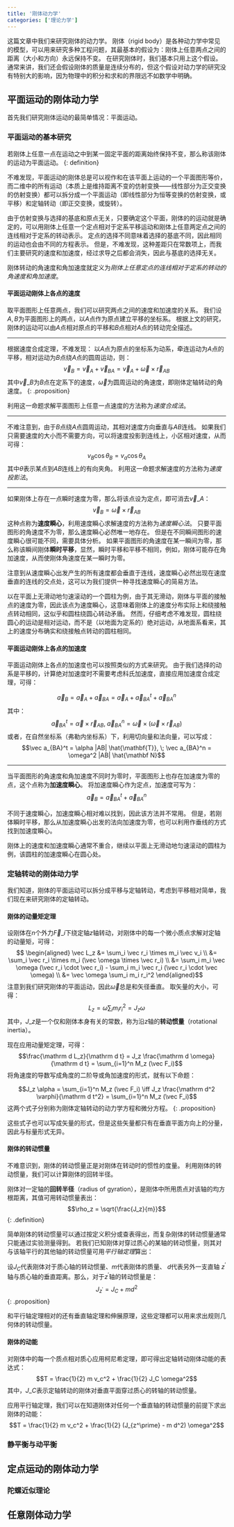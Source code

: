 ```yaml
---
title: '刚体动力学'
categories: ['理论力学']
---
```


这篇文章中我们来研究刚体的动力学。
刚体（rigid body）是各种动力学中常见的模型，可以用来研究多种工程问题，其最基本的假设为：刚体上任意两点之间的距离（大小和方向）永远保持不变。
在研究刚体时，我们基本只用上这个假设。
通常来讲，我们还会假设刚体的质量是连续分布的，但这个假设对动力学的研究没有特别大的影响，因为物理中的积分和求和的界限远不如数学中明确。

## 平面运动的刚体动力学

首先我们研究刚体运动的最简单情况：平面运动。

### 平面运动的基本研究

若刚体上任意一点在运动之中到某一固定平面的距离始终保持不变，那么称该刚体的运动为平面运动。
{: definition}

不难发现，平面运动的刚体总是可以视作和在该平面上运动的一个平面图形等价，而二维中的所有运动（本质上是维持距离不变的仿射变换——线性部分为正交变换的仿射变换）都可以拆分成一个平面运动（即线性部分为恒等变换的仿射变换，或平移）和定轴转动（即正交变换，或旋转）。

由于仿射变换与选择的基底和原点无关，只要确定这个平面，刚体的的运动就是确定的，可以用刚体上任意一个定点相对于定系平移运动和刚体上任意两定点之间的连线相对于定系的转动表示。
定点的选择不同意味着选择的基底不同，因此相同的运动也会由不同的方程表示。
但是，不难发现，这种差距只在常数项上，而我们主要研究的速度和加速度，经过求导之后都会消失，因此与基底的选择无关。

刚体转动的角速度和角加速度就定义为*刚体上任意定点的连线相对于定系的转动的角速度和角加速度*。

#### 平面运动刚体上各点的速度

取平面图形上任意两点，我们可以研究两点之间的速度和加速度的关系。
我们设$A,B$为平面图形上的两点，以$A$点作为原点建立平移的坐标系。
根据上文的研究，刚体的运动可以由$A$点相对原点的平移和$B$点相对$A$点的转动完全描述。

---

根据速度合成定理，不难发现：
以$A$点为原点的坐标系为动系，牵连运动为$A$点的平移，相对运动为$B$点绕$A$点的圆周运动，则：
$$\vec v_B = \vec v_A + \vec v_{BA} = \vec v_A + \vec \omega \times \vec r_{AB}$$
其中$\vec v\_B$为$B$点在定系下的速度，$\vec \omega$为圆周运动的角速度，即刚体定轴转动的角速度。
{: .proposition}

利用这一命题求解平面图形上任意一点速度的方法称为*速度合成法*。

---

不难注意到，由于$B$点绕$A$点圆周运动，其相对速度方向垂直与$AB$连线。
如果我们只需要速度的大小而不需要方向，可以将速度投影到连线上，小区相对速度，从而可得：
$$v_B \cos \theta_B = v_a \cos \theta_A$$
其中$\theta$表示某点到$AB$连线上的有向夹角。
利用这一命题求解速度的方法称为*速度投影法*。

---

如果刚体上存在一点瞬时速度为零，那么将该点设为定点，即可消去$\vec v\_A$：
$$\vec v_B = \vec \omega \times \vec r_{AB}$$
这种点称为**速度瞬心**，利用速度瞬心求解速度的方法称为*速度瞬心法*。
只要平面图形的角速度不为零，那么速度瞬心必然唯一地存在。
但是在不同瞬间图形的速度瞬心很可能不同，需要具体分析。
如果平面图形的角速度在某一瞬间为零，那么称该瞬间刚体**瞬时平移**，显然，瞬时平移和平移不相同，例如，刚体可能存在角加速度，从而使刚体角速度在某一瞬时为零。

注意到从速度瞬心出发产生的所有速度都会垂直于连线，速度瞬心必然出现在速度垂直的连线的交点处，这可以为我们提供一种寻找速度瞬心的简易方法。

以在平面上无滑动地匀速滚动的一个圆柱为例，由于其无滑动，刚体与平面的接触点的速度为零，因此该点为速度瞬心，这意味着刚体上的速度分布实际上和绕接触点转动相同，这似乎和圆柱绕圆心转动矛盾。
然而，仔细考虑不难发现，圆柱绕圆心的运动是相对运动，而不是（以地面为定系的）绝对运动，从地面系看来，其上的速度分布确实和绕接触点转动的圆柱相同。

#### 平面运动刚体上各点的加速度

平面运动刚体上各点的加速度也可以按照类似的方式来研究。
由于我们选择的动系是平移的，计算绝对加速度时不需要考虑科氏加速度，直接应用加速度合成定理，可得：

$$\vec a_B = \vec a_A + \vec a_{BA} = \vec a_A + \vec a_{BA}^t + \vec a_{BA}^n$$
其中：
$$\vec a_{BA}^t = \vec \alpha \times \vec r_{AB}, \; \vec a_{BA}^n = \vec \omega \times (\vec \omega \times \vec r_{AB})$$
或者，在自然坐标系（弗勒内坐标系）下，利用切向量和法向量，可以写成：
$$\vec a_{BA}^t = \alpha |AB| \hat{\mathbf{T}}, \; \vec a_{BA}^n = \omega^2 |AB| \hat{\mathbf N}$$

---

当平面图形的角速度和角加速度不同时为零时，平面图形上也存在加速度为零的点，这个点称为**加速度瞬心**。
将加速度瞬心作为定点，加速度可写为：
$$\vec a_B = \vec a_{BA}^t + \vec a_{BA}^n$$

不同于速度瞬心，加速度瞬心相对难以找到，因此该方法并不常用。
但是，若刚体瞬时平移，那么从加速度瞬心出发的法向加速度为零，也可以利用作垂线的方式找到加速度瞬心。

刚体上的速度和加速度瞬心通常不重合，继续以平面上无滑动地匀速滚动的圆柱为例，该圆柱的加速度瞬心在圆心处。

### 定轴转动的刚体动力学

我们知道，刚体的平面运动可以拆分成平移与定轴转动，考虑到平移相对简单，我们现在来研究刚体的定轴转动。

#### 刚体的动量矩定理

设刚体在$n$个外力$\vec F\_i$下绕定轴$z$轴转动，对刚体中的每一个微小质点求解对定轴的动量矩，可得：
$$
\begin{aligned}
\vec L_z 
&= \sum_i \vec r_i \times m_i \vec v_i \\
&= \sum_i \vec r_i \times m_i (\vec \omega \times \vec r_i) \\
&= \sum_i m_i \vec \omega (\vec r_i \cdot \vec r_i) - \sum_i m_i \vec r_i (\vec r_i \cdot \vec \omega) \\
&= \vec \omega \sum_i m_i r_i^2
\end{aligned}$$
注意到我们研究刚体的平面运动，因此$\vec \omega$总是和矢径垂直。
取矢量的大小，可得：
$$L_z = \omega \sum_i m_i r_i^2 = J_z \omega$$
其中，$J\_z$是一个仅和刚体本身有关的常数，称为沿$z$轴的**转动惯量**（rotational inertia）。

现在应用动量矩定理，可得：
$$\frac{\mathrm d L_z}{\mathrm d t} = J_z \frac{\mathrm d \omega}{\mathrm d t} = \sum_{i=1}^n M_z (\vec F_i)$$
将角速度的导数写成角度的二阶导或角加速度的形式，就有以下命题：

$$J_z \alpha = \sum_{i=1}^n M_z (\vec F_i) \iff J_z \frac{\mathrm d^2 \varphi}{\mathrm d t^2} = \sum_{i=1}^n M_z (\vec F_i)$$
这两个式子分别称为刚体定轴转动的动力学方程和微分方程。
{: .proposition}

这些式子也可以写成矢量的形式，但是这些矢量都只有在垂直平面方向上的分量，因此与标量形式无异。

#### 刚体的转动惯量

不难意识到，刚体的转动惯量正是对刚体在转动时的惯性的度量。
利用刚体的转动惯量，我们可以计算刚体的回转半径。

刚体对一定轴的**回转半径**（radius of gyration），是刚体中所用质点对该轴的均方根距离，其值可用转动惯量表出：
$$\rho_z = \sqrt{\frac{J_z}{m}}$$
{: .definition}

简单刚体的转动惯量可以通过按定义积分或查表得出，而复杂刚体的转动惯量通常只能通过实验测量得到。
若我们已知刚体对穿过质心的某轴的转动惯量，则其对与该轴平行的其他轴的转动惯量可用*平行轴定理*算出：

设$J_{C}$代表刚体对于质心轴的转动惯量、$m$代表刚体的质量、 $d$代表另外一支直轴 $z^\prime$轴与质心轴的垂直距离。那么，对于$z^\prime$轴的转动惯量是：
$$ J_{z^\prime} = J_C + m d^2$$
{: .proposition}

和平行轴定理相对的还有垂直轴定理和伸展原理，这些定理都可以用来求出规则几何体的转动惯量。

#### 刚体的动能

对刚体中的每一个质点相对质心应用柯尼希定理，即可得出定轴转动刚体动能的表达式：
$$T = \frac{1}{2} m v_c^2 + \frac{1}{2} J_C \omega^2$$
其中，$J\_C$表示定轴转动的刚体对垂直平面穿过质心的转轴的转动惯量。

应用平行轴定理，我们可以在知道刚体对任何一个垂直轴的转动惯量的前提下求出刚体的动能：
$$T = \frac{1}{2} m v_c^2 + \frac{1}{2} (J_{z^\prime} - m d^2) \omega^2$$


### 静平衡与动平衡

## 定点运动的刚体动力学

### 陀螺近似理论

## 任意刚体动力学
